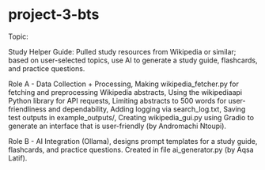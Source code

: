 # project-3-bts

Topic:

Study Helper Guide: Pulled study resources from Wikipedia or similar; based on user-selected topics, use AI to generate a study guide, flashcards, and practice questions.

Role A - Data Collection + Processing, Making wikipedia_fetcher.py for fetching and preprocessing Wikipedia abstracts, Using the wikipediaapi Python library for API requests, Limiting abstracts to 500 words for user-friendliness and dependability, Adding logging via search_log.txt, Saving test outputs in example_outputs/, Creating wikipedia_gui.py using Gradio to generate an interface that is user-friendly (by Andromachi Ntoupi).

Role B - AI Integration (Ollama), designs prompt templates for a study guide, flashcards, and practice questions. Created in file ai_generator.py (by Aqsa Latif). 
